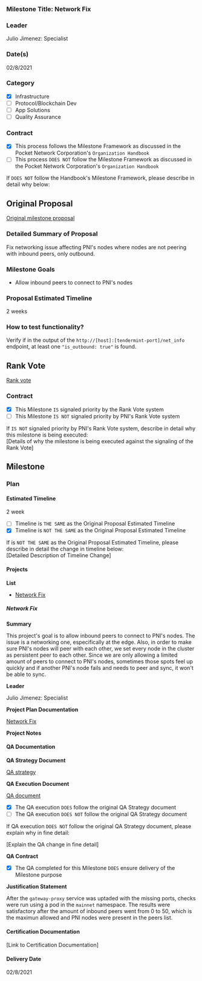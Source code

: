 ### Milestone Title: Network Fix
### Leader  
Julio Jimenez: Specialist  
### Date(s)  
02/8/2021  
### Category  
- [X] Infrastructure  
- [ ] Protocol/Blockchain Dev  
- [ ] App Solutions  
- [ ] Quality Assurance  
### Contract  
- [X] This process follows the Milestone Framework as discussed in the Pocket Network Corporation's `Organization Handbook`  
- [ ] This process `DOES NOT` follow the Milestone Framework as discussed in the Pocket Network Corporation's `Organization Handbook`  
  
If `DOES NOT` follow the Handbook's Milestone Framework, please describe in detail why below:  
## Original Proposal  
[Original milestone proposal](https://github.com/pokt-network/organization/blob/main/proposals/1-08-01-2021/network-fix.md)
### Detailed Summary of Proposal  
Fix networking issue affecting PNI's nodes where nodes are not peering with inbound peers, only outbound.
### Milestone Goals
- Allow inbound peers to connect to PNI's nodes
### Proposal Estimated Timeline  
2 weeks  
### How to test functionality?  
Verify if in the output of the `http://[host]:[tendermint-port]/net_info` endpoint, at least one `"is_outbound: true"` is found.
## Rank Vote  
[Rank vote](https://docs.google.com/spreadsheets/d/1_MnAyzj-tg1hmcBuqM-SUvMzN_eMUl9EcoG0i7Dj9og/edit?usp=sharing)
### Contract   
- [X] This Milestone `IS` signaled priority by the Rank Vote system  
- [ ] This Milestone `IS NOT` signaled priority by PNI's Rank Vote system  
  
If `IS NOT` signaled priority by PNI's Rank Vote system, describe in detail why this milestone is being executed:  
[Details of why the milestone is being executed against the signaling of the Rank Vote]  
## Milestone  
### Plan  
#### Estimated Timeline  
2 week  
  
- [ ] Timeline is `THE SAME` as the Original Proposal Estimated Timeline  
- [X] Timeline is `NOT THE SAME` as the Original Proposal Estimated Timeline  
  
If is `NOT THE SAME` as the Original Proposal Estimated Timeline, please describe in detail the change in timeline below:  
[Detailed Description of Timeline Change]  

#### Projects  
**List**  
  
- [Network Fix](./projects/network_fix/network_fix.md)  
  
##### Network Fix
**Summary**  
  
This project's goal is to allow inbound peers to connect to PNI's nodes. The issue is a networking one, especifically at the edge.
Also, in order to make sure PNI's nodes will peer with each other, we set every node in the cluster as persistent peer to each other. Since we are only allowing a limited amount of peers to connect to PNI's nodes, sometimes those spots feel up quickly and if another PNI's node fails and needs to peer and sync, it won't be able to sync. 
  
**Leader**  
  
Julio Jimenez: Specialist
  
**Project Plan Documentation**  
  
[Network Fix](./projects/network_fix/network_fix.md)  
  
**Project Notes**  
  
#### QA Documentation  

**QA Strategy Document**

[QA strategy](QA_strategy.md)


**QA Execution Document**

[QA document](QA.md)

- [X] The QA execution `DOES` follow the original QA Strategy document
- [ ] The QA execution `DOES NOT` follow the original QA Strategy document

If QA execution `DOES NOT` follow the original QA Strategy document, please explain why in fine detail:

[Explain the QA change in fine detail]

**QA Contract**

- [X] The QA completed for this Milestone `DOES` ensure delivery of the Milestone purpose

**Justification Statement**

After the `gateway-proxy` service was uptaded with the missing ports, checks were run using a pod in the `mainnet` namespace. The results were satisfactory after the amount of inbound peers went from 0 to 50, which is the maximun allowed and PNI nodes were present in the peers list.

#### Certification Documentation  
[Link to Certification Documentation]  
  

#### Delivery Date  
02/8/2021
